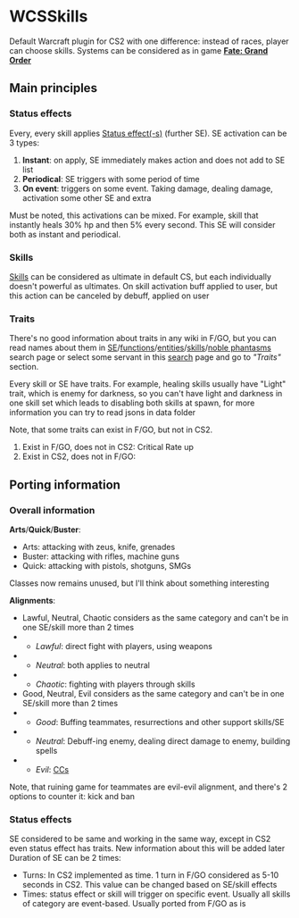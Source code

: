 # WCSSkills
Default Warcraft plugin for CS2 with one difference: instead of races, player can choose skills. Systems can be considered as in game [**Fate: Grand Order**](https://ru.wikipedia.org/wiki/Fate/Grand_Order)
## Main principles
### Status effects
Every, every skill applies [Status effect(-s)](https://fategrandorder.fandom.com/wiki/Status_Effects) (further SE). SE activation can be 3 types:
1. **Instant**: on apply, SE immediately makes action and does not add to SE list
1. **Periodical**: SE triggers with some period of time
1. **On event**: triggers on some event. Taking damage, dealing damage, activation some other SE and extra

Must be noted, this activations can be mixed. For example, skill that instantly heals 30% hp and then 5% every second. This SE will consider both as instant and periodical.

### Skills
[Skills](https://fategrandorder.fandom.com/wiki/Skills) can be considered as ultimate in default CS, but each individually doesn't powerful as ultimates. On skill activation buff applied to user, but this action can be canceled by debuff, applied on user

### Traits
There's no good information about traits in any wiki in F/GO, but you can read names about them in [SE](https://apps.atlasacademy.io/db/NA/buffs)/[functions](https://apps.atlasacademy.io/db/NA/funcs)/[entities](https://apps.atlasacademy.io/db/NA/entities)/[skills](https://apps.atlasacademy.io/db/NA/skills)/[noble phantasms](https://apps.atlasacademy.io/db/NA/noble-phantasms) search page or select some servant in this [search](https://apps.atlasacademy.io/db/NA/servants) page and go to _"Traits"_ section.

Every skill or SE have traits. For example, healing skills usually have "Light" trait, which is enemy for darkness, so you can't have light and darkness in one skill set which leads to disabling both skills at spawn, for more information you can try to read jsons in data folder

Note, that some traits can exist in F/GO, but not in CS2.
1. Exist in F/GO, does not in CS2: Critical Rate up
1. Exist in CS2, does not in F/GO:

## Porting information
### Overall information
**Arts**/**Quick**/**Buster**:
* Arts: attacking with zeus, knife, grenades
* Buster: attacking with rifles, machine guns
* Quick: attacking with pistols, shotguns, SMGs

Classes now remains unused, but I'll think about something interesting

**Alignments**:
* Lawful, Neutral, Chaotic considers as the same category and can't be in one SE/skill more than 2 times
* * _Lawful_: direct fight with players, using weapons
* * _Neutral_: both applies to neutral
* * _Chaotic_: fighting with players through skills
* Good, Neutral, Evil considers as the same category and can't be in one SE/skill more than 2 times
* * _Good_: Buffing teammates, resurrections and other support skills/SE
* * _Neutral_: Debuff-ing enemy, dealing direct damage to enemy, building spells
* * _Evil_: [CCs](https://en.wikipedia.org/wiki/Crowd_control_(video_games))

Note, that ruining game for teammates are evil-evil alignment, and there's 2 options to counter it: kick and ban

### Status effects
SE considered to be same and working in the same way, except in CS2 even status effect has traits. New information about this will be added later
Duration of SE can be 2 times:
* Turns: In CS2 implemented as time. 1 turn in F/GO considered as 5-10 seconds in CS2. This value can be changed based on SE/skill effects
* Times: status effect or skill will trigger on specific event. Usually all skills of category are event-based. Usually ported from F/GO as is
